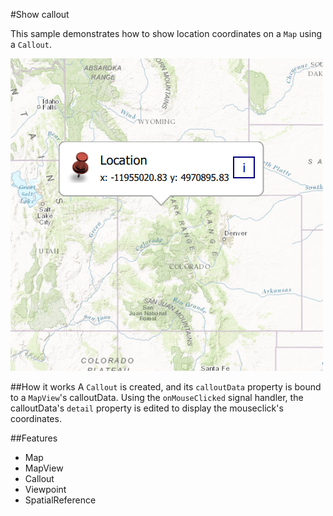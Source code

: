 #Show callout

This sample demonstrates how to show location coordinates on a `Map` using a `Callout`.

![](screenshot.png)

##How it works
A `Callout` is created, and its `calloutData` property is bound to a `MapView`'s calloutData. Using the `onMouseClicked` signal handler, the calloutData's `detail` property is edited to display the mouseclick's coordinates.

##Features
- Map
- MapView
- Callout
- Viewpoint
- SpatialReference
